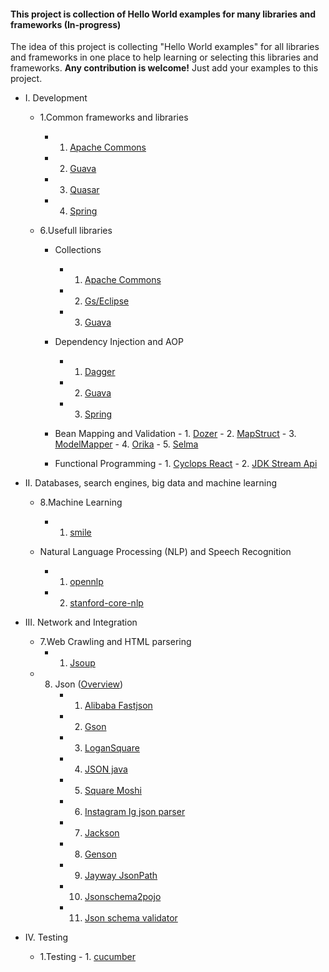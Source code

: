 #### This project is collection of Hello World examples for many libraries and frameworks (In-progress)

The idea of this project is collecting "Hello World examples" for all libraries and frameworks in one place 
to help learning or selecting this libraries and frameworks. **Any contribution is welcome!** Just add your examples to this project.   

- I. Development
    - 1.Common frameworks and libraries
         - 1. [Apache Commons](https://github.com/Vedenin/useful-java-links/tree/master/helloworlds/1.1-common-frameworks-and-lib/apache-commons-lib)
         - 2. [Guava](https://github.com/Vedenin/useful-java-links/tree/master/helloworlds/1.1-common-frameworks-and-lib/guava-lib)
         - 3. [Quasar](https://github.com/Vedenin/useful-java-links/tree/master/helloworlds/1.1-common-frameworks-and-lib/quasar)
         - 4. [Spring](https://github.com/Vedenin/useful-java-links/tree/master/helloworlds/1.1-common-frameworks-and-lib/spring)

    - 6.Usefull libraries
        - Collections
             - 1. [Apache Commons](https://github.com/Vedenin/useful-java-links/tree/master/helloworlds/1.6-usefull-libraries/collections/apache-commons)
             - 2. [Gs/Eclipse](https://github.com/Vedenin/useful-java-links/tree/master/helloworlds/1.6-usefull-libraries/collections/gs-eclipse)
             - 3. [Guava](https://github.com/Vedenin/useful-java-links/tree/master/helloworlds/1.6-usefull-libraries/collections/guava)

        - Dependency Injection and AOP
             - 1. [Dagger](https://github.com/Vedenin/useful-java-links/tree/master/helloworlds/1.6-usefull-libraries/dependency_injection/dependency-injection-dagger)
             - 2. [Guava](https://github.com/Vedenin/useful-java-links/tree/master/helloworlds/1.6-usefull-libraries/dependency_injection/dependency-injection-guice)
             - 3. [Spring](https://github.com/Vedenin/useful-java-links/tree/master/helloworlds/1.6-usefull-libraries/dependency_injection/dependency-injection-spring)

        - Bean Mapping and Validation
              - 1.  [Dozer](https://github.com/Vedenin/useful-java-links/tree/master/helloworlds/1.6-usefull-libraries/bean_mapping/dozer)
              - 2.  [MapStruct](https://github.com/Vedenin/useful-java-links/tree/master/helloworlds/1.6-usefull-libraries/bean_mapping/mapstruct)
              - 3.  [ModelMapper](https://github.com/Vedenin/useful-java-links/tree/master/helloworlds/1.6-usefull-libraries/bean_mapping/modelmapper)
              - 4.  [Orika](https://github.com/Vedenin/useful-java-links/tree/master/helloworlds/1.6-usefull-libraries/bean_mapping/orika)
              - 5.  [Selma](https://github.com/Vedenin/useful-java-links/tree/master/helloworlds/1.6-usefull-libraries/bean_mapping/selma)

        - Functional Programming
              - 1.  [Cyclops React](https://github.com/Vedenin/useful-java-links/tree/master/helloworlds/1.6-usefull-libraries/functional_programming/cyclops_react)
              - 2.  [JDK Stream Api](https://github.com/Vedenin/useful-java-links/tree/master/helloworlds/1.6-usefull-libraries/functional_programming/jdk_stream_api)
                                    
- II. Databases, search engines, big data and machine learning
    - 8.Machine Learning
         - 1.  [smile](https://github.com/Vedenin/useful-java-links/tree/master/helloworlds/2.8-machine-learning/smile)

    - Natural Language Processing (NLP) and Speech Recognition
         - 1.  [opennlp](https://github.com/Vedenin/useful-java-links/tree/master/helloworlds/2.8-natural-language-processing/opennlp)
         - 2.  [stanford-core-nlp](https://github.com/Vedenin/useful-java-links/tree/master/helloworlds/2.8-natural-language-processing/stanford-core-nlp)


- III. Network and Integration
    - 7.Web Crawling and HTML parsering
         - 1.  [Jsoup](https://github.com/Vedenin/useful-java-links/tree/master/helloworlds/3.7-web-crawling-and-html-parser/Jsoup)
    - 8. Json ([Overview](https://github.com/Vedenin/useful-java-links/blob/master/helloworlds/3.8-json/readme.md))
         - 1.  [Alibaba Fastjson](https://github.com/Vedenin/useful-java-links/tree/master/helloworlds/3.8-json/fastjson)
         - 2.  [Gson](https://github.com/Vedenin/useful-java-links/tree/master/helloworlds/3.8-json/gson)
         - 3.  [LoganSquare](https://github.com/Vedenin/useful-java-links/tree/master/helloworlds/3.8-json/logansquare)
         - 4.  [JSON java](https://github.com/Vedenin/useful-java-links/tree/master/helloworlds/3.8-json/json_java)
         - 5.  [Square Moshi](https://github.com/Vedenin/useful-java-links/tree/master/helloworlds/3.8-json/moshi)
         - 6.  [Instagram Ig json parser](https://github.com/Vedenin/useful-java-links/tree/master/helloworlds/3.8-json/ig_json_parser)
         - 7.  [Jackson](https://github.com/Vedenin/useful-java-links/tree/master/helloworlds/3.8-json/jackson)
         - 8.  [Genson](https://github.com/Vedenin/useful-java-links/tree/master/helloworlds/3.8-json/genson)
         - 9.  [Jayway JsonPath](https://github.com/Vedenin/useful-java-links/tree/master/helloworlds/3.8-json/json_path)
         - 10.  [Jsonschema2pojo](https://github.com/Vedenin/useful-java-links/tree/master/helloworlds/3.8-json/jsonschema2pojo)
         - 11.  [Json schema validator](https://github.com/Vedenin/useful-java-links/tree/master/helloworlds/3.8-json/json_schema_validator)
         
- IV. Testing
    - 1.Testing
          - 1.  [cucumber](https://github.com/Vedenin/useful-java-links/tree/master/helloworlds/4.1-testing/cucumber)